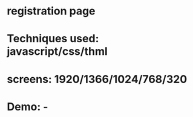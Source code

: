 # registration page
# Techniques used:  javascript/css/thml
# screens: 1920/1366/1024/768/320
# Demo: - 
